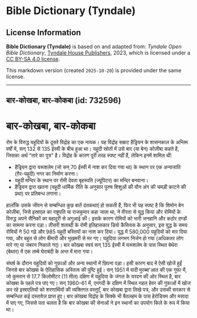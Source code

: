 # Bible Dictionary (Tyndale)

## License Information

**Bible Dictionary (Tyndale)** is based on and adapted from: _Tyndale Open Bible Dictionary_, [Tyndale House Publishers](https://tyndaleopenresources.com/), 2023, which is licensed under a [CC BY-SA 4.0 license](https://creativecommons.org/licenses/by-sa/4.0/legalcode.en).

This markdown version (created `2025-10-20`) is provided under the same license.



--------------------------------

## बार-कोखबा, बार-कोकबा (id: 732596)

बार\-कोखबा, बार\-कोकबा
======================

रोम के विरुद्ध यहूदियों के दूसरे विद्रोह का एक नायक। यह विद्रोह सम्राट हैड्रियन के शासनकाल के अन्तिम वर्षों में, सन् 132 से 135 ईस्वी के बीच हुआ था। यहूदी स्रोतों में उसे बार (या बेन) कोज़ीबा कहते है, जिसका अर्थ “तारे का पुत्र" है। विद्रोह के कारण पूरी तरह स्पष्ट नहीं हैं, लेकिन इनमें शामिल थीं:

* हैड्रियन द्वारा यरूशलेम (जो सन् 70 ईस्वी में नाश कर दिया गया था) के स्थान पर एक अन्यजाति (ग़ैर\-यहूदी) नगर का निर्माण करना।
* यहूदी मन्दिर के स्थान पर रोमी देवता बृहस्पति (ज्यूपिटर) का मन्दिर बनवाना।
* हैड्रियन द्वारा खतना (यहूदी धार्मिक रीति के अनुसार पुरुष शिशुओं की यौन अंग की चमड़ी काटने की प्रथा) पर प्रतिबन्ध लगाना।

हालाँकि उसके जीवन से सम्बन्धित कुछ बातें दंतकथाएं हो सकती हैं, फिर भी यह स्पष्ट है कि शिमोन बेन कोज़ीबा, जिसे इस्राएल का राष्ट्रपति या राजकुमार कहा जाता था, ने वीरता से युद्ध किया और रोमियों के विरुद्ध अपने सैनिकों का बहादुरी से अगुआई की। इसके कारण रोमियों को भारी जनहानि और कठोर दण्डों का सामना करना पड़ा। तीसरी शताब्दी के रोमी इतिहासकार डियो कैसियस के अनुसार, इस युद्ध के समय रोमियों ने 50 गढ़े और 985 यहूदी बस्तियों का नाश कर दिया। युद्ध में 580,000 यहूदियों को मार दिया गया, और बहुत से लोग बीमारी और भुखमरी से मर गए। यहूदिया लगभग निर्जन हो गया (अधिकतर लोग मारे गए या जबरन निकाले गए)। बार कोखबा स्वयं सन् 135 ईस्वी में यरूशलेम के पास स्थित बेथेरा (बेथार) में एक लम्बे घेराबंदी के अन्त में मारा गया।

संघर्ष के दौरान यहूदियों को गुफाओं और अन्य स्थानों में छिपना पड़ा। इसी कारण बाद में ऐसी खोजें हुईं जिनसे बार कोखबा के ऐतिहासिक अस्तित्व की पुष्टि हुई। सन् 1951 में वादी मुरब्बा'आत की एक गुफा में, जो कुमरान से 17\.7 किलोमीटर (11 मील) दक्षिण में यहूदिया के जंगल के यरदन की ओर स्थित है, बार कोखबा के पहले पत्र पाए गए। सन् 1960–61 में, एनगदी के दक्षिण में स्थित नहल हेवर की गुफाओं में खोज कर रहे इस्राएलियों को शरणार्थियों की व्यक्तिगत वस्तुएँ, बार कोखबा द्वारा लिखे पत्र, और उसकी सरकार से सम्बन्धित कई दस्तावेज़ प्राप्त हुए। बार कोखबा विद्रोह के सिक्के भी बैतलहम के पास हेरोडियम और मसादा में पाए गए, जिससे पता चलता है कि बार कोखबा की सेनाओं ने इन स्थानों का उपयोग किले के रूप में किया था।


